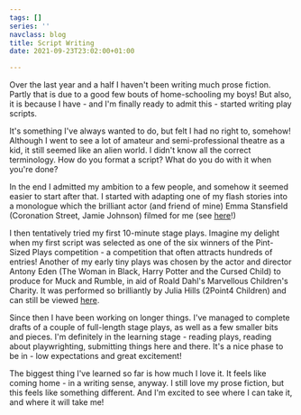 ```yaml
---
tags: []
series: ''
navclass: blog
title: Script Writing
date: 2021-09-23T23:02:00+01:00

---
```

Over the last year and a half I haven't been writing much prose fiction. Partly that is due to a good few bouts of home-schooling my boys! But also, it is because I have - and I'm finally ready to admit this - started writing play scripts.

It's something I've always wanted to do, but felt I had no right to, somehow! Although I went to see a lot of amateur and semi-professional theatre as a kid, it still seemed like an alien world. I didn't know all the correct terminology. How do you format a script? What do you do with it when you're done?

In the end I admitted my ambition to a few people, and somehow it seemed easier to start after that. I started with adapting one of my flash stories into a monologue which the brilliant actor (and friend of mine) Emma Stansfield (Coronation Street, Jamie Johnson) filmed for me (see [here](https://www.youtube.com/watch?v=ZSZz-GFTqDI)!) 

I then tentatively tried my first 10-minute stage plays. Imagine my delight when my first script was selected as one of the six winners of the Pint-Sized Plays competition - a competition that often attracts hundreds of entries! Another of my early tiny plays was chosen by the actor and director Antony Eden (The Woman in Black, Harry Potter and the Cursed Child) to produce for Muck and Rumble, in aid of Roald Dahl's Marvellous Children's Charity. It was performed so brilliantly by Julia Hills (2Point4 Children) and can still be viewed [here](https://www.youtube.com/watch?v=nX059EwW5Qg&t=662s).

Since then I have been working on longer things. I've managed to complete drafts of a couple of full-length stage plays, as well as a few smaller bits and pieces. I'm definitely in the learning stage - reading plays, reading about playwrighting, submitting things here and there. It's a nice phase to be in - low expectations and great excitement!

The biggest thing I've learned so far is how much I love it. It feels like coming home - in a writing sense, anyway. I still love my prose fiction, but this feels like something different. And I'm excited to see where I can take it, and where it will take me!